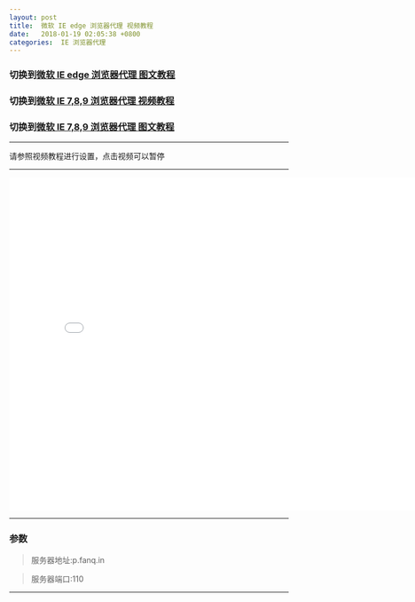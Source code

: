 ```yaml
---
layout: post
title:  微软 IE edge 浏览器代理 视频教程
date:   2018-01-19 02:05:38 +0800
categories:  IE 浏览器代理
---
```


### 切换到[微软 IE edge 浏览器代理 **图文教程**](/2018/01/iee_txt/ "IE edge")
### 切换到[微软 IE 7,8,9 浏览器代理 **视频教程**](/2018/01/ie/ "IE")
### 切换到[微软 IE 7,8,9 浏览器代理 **图文教程**](/2018/01/ie_txt/ "IE")

****

请参照视频教程进行设置，点击视频可以暂停

****

<iframe width="800" height="600" src="/files/iee.webm" frameborder="0" allow="autoplay; encrypted-media" allowfullscreen></iframe>

****

### 参数

>服务器地址:p.fanq.in

>服务器端口:110

****
